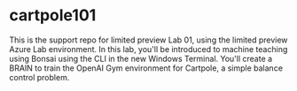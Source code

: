 # cartpole101
This is the support repo for limited preview Lab 01, using the limited preview Azure Lab environment.
In this lab, you'll be introduced to machine teaching using Bonsai using the CLI in the new Windows Terminal. You'll create a BRAIN to train the OpenAI Gym environment for Cartpole, a simple balance control problem.
